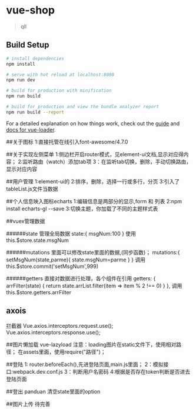 # vue-shop

> qll

## Build Setup

``` bash
# install dependencies
npm install

# serve with hot reload at localhost:8080
npm run dev

# build for production with minification
npm run build

# build for production and view the bundle analyzer report
npm run build --report
```

For a detailed explanation on how things work, check out the [guide](http://vuejs-templates.github.io/webpack/) and [docs for vue-loader](http://vuejs.github.io/vue-loader).

##关于图标
1:直接托管在线引入font-awesome/4.7.0

##关于实现左侧菜单
1:侧边栏开启router模式，见element-ui文档,显示对应得内容；
2:监听路由（watch）添加tab项
3：在监听tab切换，删除，手动切换路由，显示对应内容

##用户管理
1:element-ui的
2:排序，删除，选择一行或多行，分页
3:引入了tableList.js文件当数据

##个人信息映入图标echarts
1:编辑信息是两部分的显示,form 和 列表
2:npm install echarts-gl --save
3:切换主题，你加载了不同的主题样式表

##vuex管理数据

######state 管理全局数据
state:{
    msgNum:100
}
使用 this.$store.state.msgNum

######mutations 里面可以修改state里面的数据,(同步函数)；
mutations:{
    setMsgNum(state,parme){
        state.msgNum=parme
    }
}
调用 this.$store.commit('setMsgNum',999)

######getters 直接对数据进行处理，各个组件在引用
getters: {
    arrFilter(state) {
        return state.arrList.filter(item => item % 2 !== 0)
    }
},
调用this.$store.getters.arrFilter

## axois
拦截器
Vue.axios.interceptors.request.use();
Vue.axios.interceptors.response.use();

##图片懒加载
vue-lazyload
注意：loading图片在static文件下，使用相对路径；
在assets里面，使用require("路径")；

##登陆
1: router.beforeEach(),先进登陆页面,main.js里面；
2：模拟接口:webpack.dev.conf.js
3：判断用户名密码
4:根据是否存在token判断是否进去登陆页面

##登出
panduan 
清空state里面的option

##图片上传
待完善